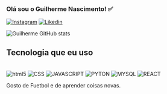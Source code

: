 ### Olá sou o Guilherme Nascimento! ✅


[![Instagram](https://img.shields.io/badge/Instagram-E4405F?style=for-the-badge&logo=instagram&logoColor=white)](https://instagram.com/gui.nas_oliveira)
[![Likedin](https://img.shields.io/badge/LinkedIn-0077B5?style=for-the-badge&logo=linkedin&logoColor=white)](https://br.linkedin.com/in/guilherme-nascimento-6a9690271/)

![Guilherme GitHub stats](https://github-readme-stats.vercel.app/api?username=Guinas-oliver&show_icons=true&theme=radical)

## Tecnologia que eu uso 

<div style="display:inline_block"><br/>
<img align="center"   alt="html5" src="https://img.shields.io/badge/HTML-239120?style=for-the-badge&logo=html5&logoColor=white"/>
<img align="center"   alt="CSS" src="https://img.shields.io/badge/CSS-239120?&style=for-the-badge&logo=css3&logoColor=white"/>
<img align="center"   alt="JAVASCRIPT" src="https://img.shields.io/badge/JavaScript-F7DF1E?style=for-the-badge&logo=javascript&logoColor=black"/>
<img align="center"   alt="PYTON" src="https://img.shields.io/badge/Python-3776AB?style=for-the-badge&logo=python&logoColor=white"/>
<img align="center"   alt="MYSQL" src="https://img.shields.io/badge/MySQL-005C84?style=for-the-badge&logo=mysql&logoColor=white"/>
<img align="center"   alt="REACT" src="https://img.shields.io/badge/React-20232A?style=for-the-badge&logo=react&logoColor=61DAFB"/>
</div>

Gosto de Fuetbol e de aprender coisas novas.









